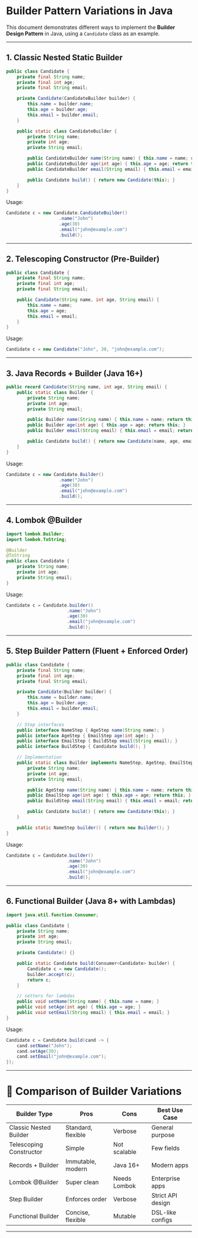 # Builder Pattern Variations in Java

This document demonstrates different ways to implement the **Builder Design Pattern** in Java, using a `Candidate` class as an example.

---

## 1. Classic Nested Static Builder

```java
public class Candidate {
    private final String name;
    private final int age;
    private final String email;

    private Candidate(CandidateBuilder builder) {
        this.name = builder.name;
        this.age = builder.age;
        this.email = builder.email;
    }

    public static class CandidateBuilder {
        private String name;
        private int age;
        private String email;

        public CandidateBuilder name(String name) { this.name = name; return this; }
        public CandidateBuilder age(int age) { this.age = age; return this; }
        public CandidateBuilder email(String email) { this.email = email; return this; }

        public Candidate build() { return new Candidate(this); }
    }
}
```

Usage:
```java
Candidate c = new Candidate.CandidateBuilder()
                    .name("John")
                    .age(30)
                    .email("john@example.com")
                    .build();
```

---

## 2. Telescoping Constructor (Pre-Builder)

```java
public class Candidate {
    private final String name;
    private final int age;
    private final String email;

    public Candidate(String name, int age, String email) {
        this.name = name;
        this.age = age;
        this.email = email;
    }
}
```

Usage:
```java
Candidate c = new Candidate("John", 30, "john@example.com");
```

---

## 3. Java Records + Builder (Java 16+)

```java
public record Candidate(String name, int age, String email) {
    public static class Builder {
        private String name;
        private int age;
        private String email;

        public Builder name(String name) { this.name = name; return this; }
        public Builder age(int age) { this.age = age; return this; }
        public Builder email(String email) { this.email = email; return this; }

        public Candidate build() { return new Candidate(name, age, email); }
    }
}
```

Usage:
```java
Candidate c = new Candidate.Builder()
                    .name("John")
                    .age(30)
                    .email("john@example.com")
                    .build();
```

---

## 4. Lombok @Builder

```java
import lombok.Builder;
import lombok.ToString;

@Builder
@ToString
public class Candidate {
    private String name;
    private int age;
    private String email;
}
```

Usage:
```java
Candidate c = Candidate.builder()
                       .name("John")
                       .age(30)
                       .email("john@example.com")
                       .build();
```

---

## 5. Step Builder Pattern (Fluent + Enforced Order)

```java
public class Candidate {
    private final String name;
    private final int age;
    private final String email;

    private Candidate(Builder builder) {
        this.name = builder.name;
        this.age = builder.age;
        this.email = builder.email;
    }

    // Step interfaces
    public interface NameStep { AgeStep name(String name); }
    public interface AgeStep { EmailStep age(int age); }
    public interface EmailStep { BuildStep email(String email); }
    public interface BuildStep { Candidate build(); }

    // Implementation
    public static class Builder implements NameStep, AgeStep, EmailStep, BuildStep {
        private String name;
        private int age;
        private String email;

        public AgeStep name(String name) { this.name = name; return this; }
        public EmailStep age(int age) { this.age = age; return this; }
        public BuildStep email(String email) { this.email = email; return this; }

        public Candidate build() { return new Candidate(this); }
    }

    public static NameStep builder() { return new Builder(); }
}
```

Usage:
```java
Candidate c = Candidate.builder()
                       .name("John")
                       .age(30)
                       .email("john@example.com")
                       .build();
```

---

## 6. Functional Builder (Java 8+ with Lambdas)

```java
import java.util.function.Consumer;

public class Candidate {
    private String name;
    private int age;
    private String email;

    private Candidate() {}

    public static Candidate build(Consumer<Candidate> builder) {
        Candidate c = new Candidate();
        builder.accept(c);
        return c;
    }

    // setters for lambdas
    public void setName(String name) { this.name = name; }
    public void setAge(int age) { this.age = age; }
    public void setEmail(String email) { this.email = email; }
}
```

Usage:
```java
Candidate c = Candidate.build(cand -> {
    cand.setName("John");
    cand.setAge(30);
    cand.setEmail("john@example.com");
});
```

---

# 🔎 Comparison of Builder Variations

| Builder Type             | Pros | Cons | Best Use Case |
|---------------------------|------|------|---------------|
| Classic Nested Builder    | Standard, flexible | Verbose | General purpose |
| Telescoping Constructor   | Simple | Not scalable | Few fields |
| Records + Builder         | Immutable, modern | Java 16+ | Modern apps |
| Lombok @Builder           | Super clean | Needs Lombok | Enterprise apps |
| Step Builder              | Enforces order | Verbose | Strict API design |
| Functional Builder        | Concise, flexible | Mutable | DSL-like configs |

---
